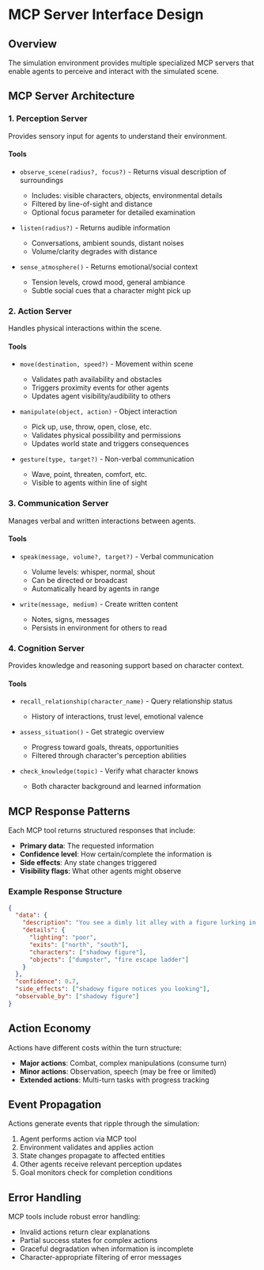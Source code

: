 # MCP Server Interface Design

## Overview
The simulation environment provides multiple specialized MCP servers that enable agents to perceive and interact with the simulated scene.

## MCP Server Architecture

### 1. Perception Server
Provides sensory input for agents to understand their environment.

#### Tools
- `observe_scene(radius?, focus?)` - Returns visual description of surroundings
  - Includes: visible characters, objects, environmental details
  - Filtered by line-of-sight and distance
  - Optional focus parameter for detailed examination

- `listen(radius?)` - Returns audible information
  - Conversations, ambient sounds, distant noises
  - Volume/clarity degrades with distance

- `sense_atmosphere()` - Returns emotional/social context
  - Tension levels, crowd mood, general ambiance
  - Subtle social cues that a character might pick up

### 2. Action Server
Handles physical interactions within the scene.

#### Tools
- `move(destination, speed?)` - Movement within scene
  - Validates path availability and obstacles
  - Triggers proximity events for other agents
  - Updates agent visibility/audibility to others

- `manipulate(object, action)` - Object interaction
  - Pick up, use, throw, open, close, etc.
  - Validates physical possibility and permissions
  - Updates world state and triggers consequences

- `gesture(type, target?)` - Non-verbal communication
  - Wave, point, threaten, comfort, etc.
  - Visible to agents within line of sight

### 3. Communication Server
Manages verbal and written interactions between agents.

#### Tools
- `speak(message, volume?, target?)` - Verbal communication
  - Volume levels: whisper, normal, shout
  - Can be directed or broadcast
  - Automatically heard by agents in range

- `write(message, medium)` - Create written content
  - Notes, signs, messages
  - Persists in environment for others to read

### 4. Cognition Server
Provides knowledge and reasoning support based on character context.

#### Tools
- `recall_relationship(character_name)` - Query relationship status
  - History of interactions, trust level, emotional valence

- `assess_situation()` - Get strategic overview
  - Progress toward goals, threats, opportunities
  - Filtered through character's perception abilities

- `check_knowledge(topic)` - Verify what character knows
  - Both character background and learned information

## MCP Response Patterns

Each MCP tool returns structured responses that include:
- **Primary data**: The requested information
- **Confidence level**: How certain/complete the information is
- **Side effects**: Any state changes triggered
- **Visibility flags**: What other agents might observe

### Example Response Structure
```json
{
  "data": {
    "description": "You see a dimly lit alley with a figure lurking in shadows",
    "details": {
      "lighting": "poor",
      "exits": ["north", "south"],
      "characters": ["shadowy figure"],
      "objects": ["dumpster", "fire escape ladder"]
    }
  },
  "confidence": 0.7,
  "side_effects": ["shadowy figure notices you looking"],
  "observable_by": ["shadowy figure"]
}
```

## Action Economy

Actions have different costs within the turn structure:
- **Major actions**: Combat, complex manipulations (consume turn)
- **Minor actions**: Observation, speech (may be free or limited)
- **Extended actions**: Multi-turn tasks with progress tracking

## Event Propagation

Actions generate events that ripple through the simulation:
1. Agent performs action via MCP tool
2. Environment validates and applies action
3. State changes propagate to affected entities
4. Other agents receive relevant perception updates
5. Goal monitors check for completion conditions

## Error Handling

MCP tools include robust error handling:
- Invalid actions return clear explanations
- Partial success states for complex actions
- Graceful degradation when information is incomplete
- Character-appropriate filtering of error messages